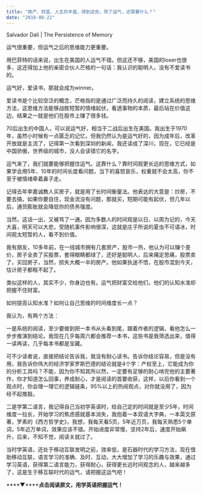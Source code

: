 ```yaml
---
title: "房产、财富、人生的丰盛，得到这些，除了运气，还需要什么？"
date: "2018-08-22"
---
```


Salvador Dali | The Persistence of Memory

运气很重要，但运气之后的思维能力更重要。

用巴菲特的话来说，出生在美国的人运气不错。但这还不够，美国的loser也很多，这还得加上他的亲密合伙人芒格的一句话：我认识的聪明人，没有不爱读书的。

运气好，爱读书，那就会成为winner。

爱读书是个比较空泛的概念，芒格指的是通过广泛而持久的阅读，建立系统的思维方法，这思维方法能够战胜短暂的情绪起伏，看透事物的本质，最后站在价值这边，结果之一就是他们在股市上赚了很多钱。

70后出生的中国人，可以说运气好，相当于二战后出生在美国。我出生于1970年，虽然小时候有一点匮乏的记忆，但我仍然认为是运气好的，因为成年后，改革开放就是主流了，记得第一次看到深圳的新闻，我还读成了深川，现在，它已经是中国骄傲，世界级的城市，没人会读错它的名字。

运气来了，我们就要能够把握住运气。这靠什么？靠时间观更长远的思维方式，如果学会用5年、10年的时间长度看问题，当下的喜怒哀乐，权重就不会太高，你不至于被情绪牵着鼻子走。

记得去年李嘉诚教人买房子，就是用了长时间衡量法。他表达的大意是：炒房，不要去搞，如果你要自住，现金流没有问题，那就买，短期可能有起伏，但几年以后，通货膨胀就会降低你的债务强度。

当然，这话一出，又被骂了一通。因为多数人的时间观是以日、以周为记的，今天大喜，明天可以大悲，受随机事件影响很深，这就是庄子所说的夏虫不可语冰，时间观太短暂的人，看不到价值。

我有朋友，10多年前，在一线城市拥有几套房产，股市一热，他认为可以赚个差价，房子全卖了买股票，套得眼睛都绿了，还好是聪明人，后来痛定思痛，股票卖了，买回房子，当然，损失大概一半的房产。他如果执迷不悟，在股市混到今天，估计房子都租不起了。

类似这样的人，其实不少，你身边也有。运气把财富交给他们，他们的认知水准却把握不住财富。

如何提高认知水准？如何让自己思维的时间维度长一点？

我认为，有两个方法：

一是系统的阅读，至少要做到把一本书从头看到尾，跟着作者的逻辑，看他怎么一步步推演到结论。我现在几乎每周六都会推荐一本书，这些书是我筛选出来，值得一读再读，几乎每本书都是宝藏。

可不少读者说，直接把结论告诉我，我没有耐心读书。告诉你结论容易，但是没有用，我告诉你伟大的经济学家罗斯巴德的结论就是4个字：产权至上，它能成为你的分析工具吗？不能，因为你不知其所以然，一定要有足够的耐心啃完他的主要著作，你才知道怎么回事，养成耐心，才是阅读的首要收获，这样，以后你看到一个观点时，你会理一理它的逻辑链条，95%以上的热闹观点，对你就没用了，因为经不起推敲。

二是学第二语言，我记得自己当初学英语时，给自己定的时间就是至少5年，时间维度一拉长，开始学习的焦虑感就基本消失，我抱着一本双语大字典，一本英文原著，罗素的《西方哲学史》，我想，我每天看5页，5年近万页，我每天熟悉5个单词，5年近万单词，效果应该不错。开始进度非常慢，坚持2年后，速度开始飙升，后来，不知不觉，阅读关就过了。

当时学英语，还处于移动互联发明之前，效率低，是石器时代的学习方法，现在借助移动互联，语言学习的准确、及时、互动，大大增加了学习的乐趣与效果，通过学习英语，获得第二语言能力，获得耐心，获得更长远时间观念的人，越来越多了，这是生于移互联时代的运气，请把握这运气吧！

****▼******点击阅读原文，用学英语把握运气！**
